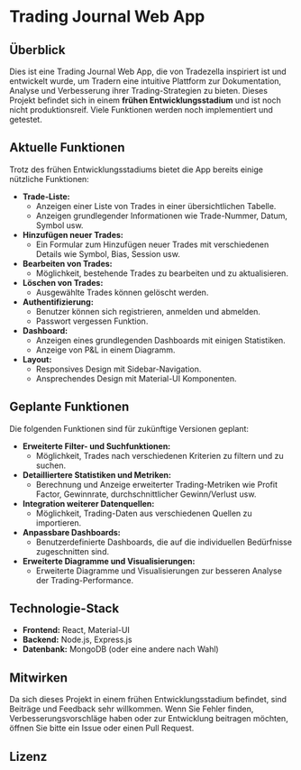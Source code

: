 # Trading Journal Web App

## Überblick

Dies ist eine Trading Journal Web App, die von Tradezella inspiriert ist und entwickelt wurde, um Tradern eine intuitive Plattform zur Dokumentation, Analyse und Verbesserung ihrer Trading-Strategien zu bieten. Dieses Projekt befindet sich in einem **frühen Entwicklungsstadium** und ist noch nicht produktionsreif. Viele Funktionen werden noch implementiert und getestet.

## Aktuelle Funktionen

Trotz des frühen Entwicklungsstadiums bietet die App bereits einige nützliche Funktionen:

*   **Trade-Liste:**
    *   Anzeigen einer Liste von Trades in einer übersichtlichen Tabelle.
    *   Anzeigen grundlegender Informationen wie Trade-Nummer, Datum, Symbol usw.
*   **Hinzufügen neuer Trades:**
    *   Ein Formular zum Hinzufügen neuer Trades mit verschiedenen Details wie Symbol, Bias, Session usw.
*   **Bearbeiten von Trades:**
    *   Möglichkeit, bestehende Trades zu bearbeiten und zu aktualisieren.
*   **Löschen von Trades:**
    *   Ausgewählte Trades können gelöscht werden.
*   **Authentifizierung:**
    *   Benutzer können sich registrieren, anmelden und abmelden.
    *   Passwort vergessen Funktion.
*   **Dashboard:**
    *   Anzeigen eines grundlegenden Dashboards mit einigen Statistiken.
    *   Anzeige von P&L in einem Diagramm.
*   **Layout:**
    *   Responsives Design mit Sidebar-Navigation.
    *   Ansprechendes Design mit Material-UI Komponenten.

## Geplante Funktionen

Die folgenden Funktionen sind für zukünftige Versionen geplant:

*   **Erweiterte Filter- und Suchfunktionen:**
    *   Möglichkeit, Trades nach verschiedenen Kriterien zu filtern und zu suchen.
*   **Detailliertere Statistiken und Metriken:**
    *   Berechnung und Anzeige erweiterter Trading-Metriken wie Profit Factor, Gewinnrate, durchschnittlicher Gewinn/Verlust usw.
*   **Integration weiterer Datenquellen:**
    *   Möglichkeit, Trading-Daten aus verschiedenen Quellen zu importieren.
*   **Anpassbare Dashboards:**
    *   Benutzerdefinierte Dashboards, die auf die individuellen Bedürfnisse zugeschnitten sind.
*   **Erweiterte Diagramme und Visualisierungen:**
    *   Erweiterte Diagramme und Visualisierungen zur besseren Analyse der Trading-Performance.




## Technologie-Stack

*   **Frontend:** React, Material-UI
*   **Backend:** Node.js, Express.js
*   **Datenbank:** MongoDB (oder eine andere nach Wahl)

## Mitwirken

Da sich dieses Projekt in einem frühen Entwicklungsstadium befindet, sind Beiträge und Feedback sehr willkommen. Wenn Sie Fehler finden, Verbesserungsvorschläge haben oder zur Entwicklung beitragen möchten, öffnen Sie bitte ein Issue oder einen Pull Request.

## Lizenz


